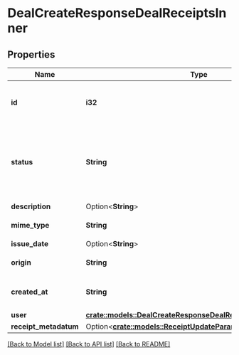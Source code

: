 # DealCreateResponseDealReceiptsInner

## Properties

Name | Type | Description | Notes
------------ | ------------- | ------------- | -------------
**id** | **i32** | ファイルボックス（証憑ファイル）ID | 
**status** | **String** | ステータス(confirmed:確認済み、deleted:削除済み、ignored:無視) | 
**description** | Option<**String**> | メモ | [optional]
**mime_type** | **String** | MIMEタイプ | 
**issue_date** | Option<**String**> | 発生日 | [optional]
**origin** | **String** | アップロード元種別 | 
**created_at** | **String** | 作成日時（ISO8601形式） | 
**user** | [**crate::models::DealCreateResponseDealReceiptsInnerUser**](dealCreateResponse_deal_receipts_inner_user.md) |  | 
**receipt_metadatum** | Option<[**crate::models::ReceiptUpdateParamsReceiptMetadatum**](receiptUpdateParams_receipt_metadatum.md)> |  | [optional]

[[Back to Model list]](../README.md#documentation-for-models) [[Back to API list]](../README.md#documentation-for-api-endpoints) [[Back to README]](../README.md)


